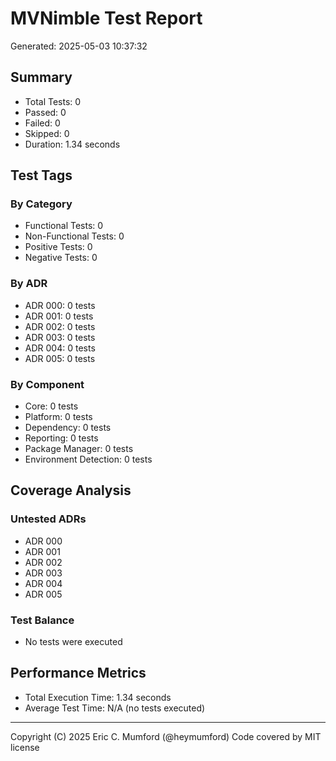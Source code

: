 # MVNimble Test Report

Generated: 2025-05-03 10:37:32

## Summary

* Total Tests: 0
* Passed: 0
* Failed: 0
* Skipped: 0
* Duration: 1.34 seconds

## Test Tags

### By Category

* Functional Tests: 0
* Non-Functional Tests: 0
* Positive Tests: 0
* Negative Tests: 0

### By ADR

* ADR 000: 0 tests
* ADR 001: 0 tests
* ADR 002: 0 tests
* ADR 003: 0 tests
* ADR 004: 0 tests
* ADR 005: 0 tests

### By Component

* Core: 0 tests
* Platform: 0 tests
* Dependency: 0 tests
* Reporting: 0 tests
* Package Manager: 0 tests
* Environment Detection: 0 tests

## Coverage Analysis

### Untested ADRs

* ADR 000
* ADR 001
* ADR 002
* ADR 003
* ADR 004
* ADR 005

### Test Balance

* No tests were executed

## Performance Metrics

* Total Execution Time: 1.34 seconds
* Average Test Time: N/A (no tests executed)



---
Copyright (C) 2025 Eric C. Mumford (@heymumford) Code covered by MIT license
